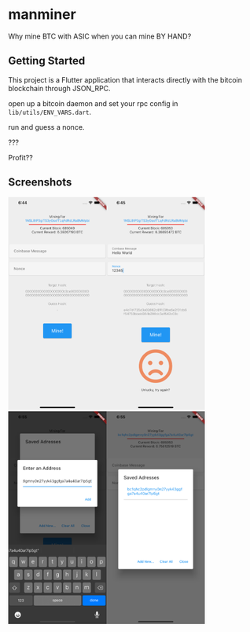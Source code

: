 # manminer

Why mine BTC with ASIC when you can mine BY HAND?

## Getting Started

This project is a Flutter application that interacts directly with the bitcoin blockchain through JSON_RPC.

open up a bitcoin daemon and set your rpc config in `lib/utils/ENV_VARS.dart`.

run and guess a nonce.

???

Profit??

## Screenshots
<img src="Screenshots/onload.png" width="200"><img src="Screenshots/guess.png" width="200"><img src="Screenshots/addaddress.png" width="200"><img src="Screenshots/savedaddresses.png" width="200">
